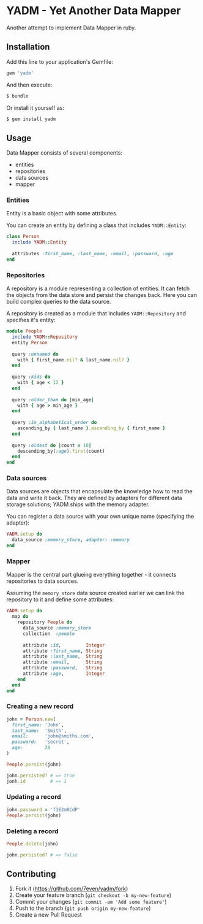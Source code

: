 # YADM - Yet Another Data Mapper

Another attempt to implement Data Mapper in ruby.

## Installation

Add this line to your application's Gemfile:

```ruby
gem 'yadm'
```

And then execute:

``` sh
$ bundle
```

Or install it yourself as:

``` sh
$ gem install yadm
```

## Usage

Data Mapper consists of several components:

* entities
* repositories
* data sources
* mapper

### Entities

Entity is a basic object with some attributes.

You can create an entity by defining a class that includes `YADM::Entity`:

``` ruby
class Person
  include YADM::Entity
  
  attributes :first_name, :last_name, :email, :password, :age
end
```

### Repositories

A repository is a module representing a collection of entities. It can fetch
the objects from the data store and persist the changes back. Here you can
build complex queries to the data source.

A repository is created as a module that includes `YADM::Repository`
and specifies it's entity:

``` ruby
module People
  include YADM::Repository
  entity Person
  
  query :unnamed do
    with { first_name.nil? & last_name.nil? }
  end
  
  query :kids do
    with { age < 12 }
  end
  
  query :older_than do |min_age|
    with { age > min_age }
  end
  
  query :in_alphabetical_order do
    ascending_by { last_name }.ascending_by { first_name }
  end
  
  query :oldest do |count = 10|
    descending_by(:age).first(count)
  end
end
```

### Data sources

Data sources are objects that encapsulate the knowledge how to read the data
and write it back. They are defined by adapters for different
data storage solutions; YADM ships with the memory adapter.

You can register a data source with your own unique name
(specifying the adapter):

``` ruby
YADM.setup do
  data_source :memory_store, adapter: :memory
end
```

### Mapper

Mapper is the central part glueing everything together - it connects
repositories to data sources.

Assuming the `memory_store` data source created earlier
we can link the repository to it and define some attributes:

``` ruby
YADM.setup do
  map do
    repository People do
      data_source :memory_store
      collection  :people
      
      attribute :id,         Integer
      attribute :first_name, String
      attribute :last_name,  String
      attribute :email,      String
      attribute :password,   String
      attribute :age,        Integer
    end
  end
end
```

### Creating a new record

``` ruby
john = Person.new(
  first_name: 'John',
  last_name:  'Smith',
  email:      'john@smiths.com',
  password:   'secret',
  age:        28
)

People.persist(john)

john.persisted? # => true
jonh.id         # => 1
```

### Updating a record

``` ruby
john.password = 'f1E2m0CdP'
People.persist(john)
```

### Deleting a record

``` ruby
People.delete(john)

john.persisted? # => false
```

## Contributing

1. Fork it (https://github.com/7even/yadm/fork)
2. Create your feature branch (`git checkout -b my-new-feature`)
3. Commit your changes (`git commit -am 'Add some feature'`)
4. Push to the branch (`git push origin my-new-feature`)
5. Create a new Pull Request
